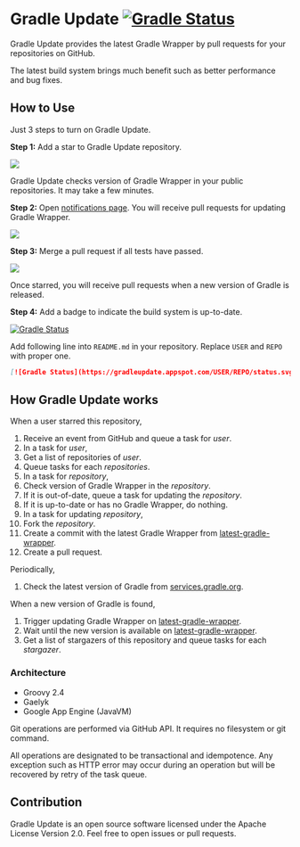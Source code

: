 # Gradle Update [![Gradle Status](https://gradleupdate.appspot.com/int128/gradleupdate/status.svg?branch=master)](https://gradleupdate.appspot.com/int128/gradleupdate/status)

Gradle Update provides the latest Gradle Wrapper by pull requests for your repositories on GitHub.

The latest build system brings much benefit such as better performance and bug fixes.


## How to Use

Just 3 steps to turn on Gradle Update.

**Step 1:** Add a star to Gradle Update repository.

<img src="https://cloud.githubusercontent.com/assets/321266/9202088/176d83d6-408b-11e5-96dd-c138322fde60.png">

Gradle Update checks version of Gradle Wrapper in your public repositories. It may take a few minutes.

**Step 2:** Open [notifications page](https://github.com/notifications). You will receive pull requests for updating Gradle Wrapper.

<img src="https://cloud.githubusercontent.com/assets/321266/9202273/0e94da60-408c-11e5-83e9-594c9fbdcd42.png">

**Step 3:** Merge a pull request if all tests have passed.

<img src="https://cloud.githubusercontent.com/assets/321266/9202364/70fd5a6a-408c-11e5-9cc6-4a7a8f9ccfa8.png">

Once starred, you will receive pull requests when a new version of Gradle is released.


**Step 4:** Add a badge to indicate the build system is up-to-date.

[![Gradle Status](https://gradleupdate.appspot.com/int128/latest-gradle-wrapper/status.svg?branch=master)](https://gradleupdate.appspot.com/int128/latest-gradle-wrapper/status)

Add following line into `README.md` in your repository. Replace `USER` and `REPO` with proper one.

```markdown
[![Gradle Status](https://gradleupdate.appspot.com/USER/REPO/status.svg?branch=master)](https://gradleupdate.appspot.com/USER/REPO/status)
```


## How Gradle Update works

When a user starred this repository,

1. Receive an event from GitHub and queue a task for _user_.
2. In a task for _user_,
  1. Get a list of repositories of _user_.
  2. Queue tasks for each _repositories_.
3. In a task for _repository_,
  1. Check version of Gradle Wrapper in the _repository_.
  2. If it is out-of-date, queue a task for updating the _repository_.
  3. If it is up-to-date or has no Gradle Wrapper, do nothing.
4. In a task for updating _repository_,
  1. Fork the _repository_.
  2. Create a commit with the latest Gradle Wrapper from [latest-gradle-wrapper](https://github.com/int128/latest-gradle-wrapper).
  3. Create a pull request.

Periodically,

1. Check the latest version of Gradle from [services.gradle.org](https://services.gradle.org).

When a new version of Gradle is found,

1. Trigger updating Gradle Wrapper on [latest-gradle-wrapper](https://github.com/int128/latest-gradle-wrapper).
2. Wait until the new version is available on [latest-gradle-wrapper](https://github.com/int128/latest-gradle-wrapper).
3. Get a list of stargazers of this repository and queue tasks for each _stargazer_.


### Architecture

* Groovy 2.4
* Gaelyk
* Google App Engine (JavaVM)

Git operations are performed via GitHub API. It requires no filesystem or git command.

All operations are designated to be transactional and idempotence. Any exception such as HTTP error may occur during an operation but will be recovered by retry of the task queue.


## Contribution

Gradle Update is an open source software licensed under the Apache License Version 2.0. Feel free to open issues or pull requests.
